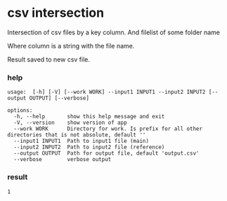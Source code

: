 #   csv intersection
Intersection of csv files by a key column. And filelist of some folder name

Where column is a string with the file name. 

Result saved to new csv file. 

### help

```
usage:  [-h] [-V] [--work WORK] --input1 INPUT1 --input2 INPUT2 [--output OUTPUT] [--verbose]

options:
  -h, --help       show this help message and exit
  -V, --version    show version of app
  --work WORK      Directory for work. Is prefix for all other directories that is not absolute, default ''
  --input1 INPUT1  Path to input1 file (main)
  --input2 INPUT2  Path to input2 file (reference)
  --output OUTPUT  Path for output file, default 'output.csv'
  --verbose        verbose output 
```



### result 

```
1

```